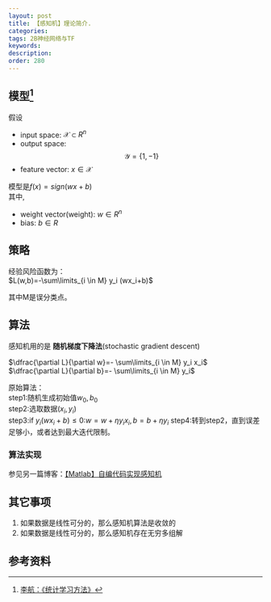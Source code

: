 ```yaml
---
layout: post
title: 【感知机】理论简介.
categories:
tags: 2B神经网络与TF
keywords:
description:
order: 280
---
```


## 模型[^lihang]

假设
- input space: $\mathscr{X} \subset R^n$
- output space: $$\mathscr{Y} =\{1,-1 \}$$  
- feature vector: $x\in \mathscr{X}$  



模型是$f(x)=sign(wx+b)$  
其中,  
- weight vector(weight): $w\in R^n$
- bias: $b\in R$

## 策略

经验风险函数为：  
$L(w,b)=-\sum\limits_{i \in M} y_i (wx_i+b)$  

其中M是误分类点。  

## 算法

感知机用的是 **随机梯度下降法**(stochastic gradient descent)  

$\dfrac{\partial L}{\partial w}=- \sum\limits_{i \in M} y_i x_i$  
$\dfrac{\partial L}{\partial b}=- \sum\limits_{i \in M} y_i$  


原始算法：  
step1:随机生成初始值$w_0,b_0$  
step2:选取数据$(x_i,y_i)$  
step3:if $y_i(wx_i+b) \leq 0$:$w=w+\eta y_i x_i,b=b+\eta y_i$
step4:转到step2，直到误差足够小，或者达到最大迭代限制。  

### 算法实现

参见另一篇博客：[【Matlab】自编代码实现感知机](http://www.guofei.site/2016/05/06/MatlabPerceptron.html)


## 其它事项

1. 如果数据是线性可分的，那么感知机算法是收敛的
2. 如果数据是线性可分的，那么感知机存在无穷多组解




## 参考资料
[^lihang]: [李航：《统计学习方法》](https://www.weibo.com/u/2060750830?refer_flag=1005055013_)
